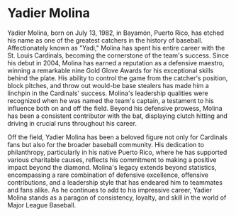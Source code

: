# Yadier Molina

Yadier Molina, born on July 13, 1982, in Bayamón, Puerto Rico, has etched his name as one of the greatest catchers in the history of baseball. Affectionately known as "Yadi," Molina has spent his entire career with the St. Louis Cardinals, becoming the cornerstone of the team's success. Since his debut in 2004, Molina has earned a reputation as a defensive maestro, winning a remarkable nine Gold Glove Awards for his exceptional skills behind the plate. His ability to control the game from the catcher's position, block pitches, and throw out would-be base stealers has made him a linchpin in the Cardinals' success. Molina's leadership qualities were recognized when he was named the team's captain, a testament to his influence both on and off the field. Beyond his defensive prowess, Molina has been a consistent contributor with the bat, displaying clutch hitting and driving in crucial runs throughout his career.

Off the field, Yadier Molina has been a beloved figure not only for Cardinals fans but also for the broader baseball community. His dedication to philanthropy, particularly in his native Puerto Rico, where he has supported various charitable causes, reflects his commitment to making a positive impact beyond the diamond. Molina's legacy extends beyond statistics, encompassing a rare combination of defensive excellence, offensive contributions, and a leadership style that has endeared him to teammates and fans alike. As he continues to add to his impressive career, Yadier Molina stands as a paragon of consistency, loyalty, and skill in the world of Major League Baseball.

